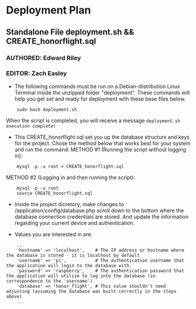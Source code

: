 # Deployment Plan
## Standalone File deployment.sh && CREATE_honorflight.sql
### AUTHORED: Edward Riley
### EDITOR: Zach Easley

- The following commands must be run on a Debian-distribution Linux Terminal inside the unzipped folder "deployment". These commands will help you get set and ready for deployment with these base files below.
```
    sudo bash deployment.sh 
```

When the script is completed, you will receive a message `deployment.sh execution complete!`

- This CREATE_honorflight.sql set you up the database structure and keys for the project. Chose the method below that works best for your system and run the command:
METHOD #1 (Running the script without logging in):
```
    mysql -p -u root < CREATE_honorflight.sql
```

METHOD #2 (Logging in and then running the script):
```
    mysql -p -u root
    source CREATE_honorflight.sql
```

- Inside the project dicretory, make changes to /application/config/database.php scroll down to the bottom where the database connection credentials are stored.  And update the information regarding your current device and authentication.  

- Values you are interested in are:
```
    ...
    'hostname' => 'localhost',    # The IP address or hostname where the database is stored - it is localhost by default
	'username' => 'pi',           # The authentication username that the application will login to the database with.
	'password' => 'raspberry',    # The authentication password that the application will utilize to log into the database (in correspondence to the 'username')
	'database' => 'honor_flight', # This value shouldn't need adjusting (assuming the database was built correctly in the steps above)
    ...
```